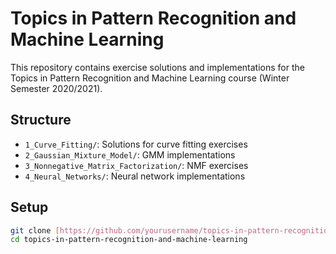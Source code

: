 # Topics in Pattern Recognition and Machine Learning

This repository contains exercise solutions and implementations for the Topics in Pattern Recognition and Machine Learning course (Winter Semester 2020/2021).

## Structure
- `1_Curve_Fitting/`: Solutions for curve fitting exercises
- `2_Gaussian_Mixture_Model/`: GMM implementations
- `3_Nonnegative_Matrix_Factorization/`: NMF exercises
- `4_Neural_Networks/`: Neural network implementations

## Setup
```bash
git clone [https://github.com/yourusername/topics-in-pattern-recognition-and-machine-learning.git](https://github.com/yourusername/topics-in-pattern-recognition-and-machine-learning.git)
cd topics-in-pattern-recognition-and-machine-learning